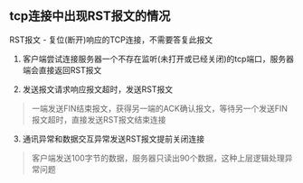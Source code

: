 ## tcp连接中出现RST报文的情况   

RST报文 - 复位(断开)响应的TCP连接，不需要答复此报文  

1. 客户端尝试连接服务器一个不存在监听(未打开或已经关闭)的tcp端口，服务器端会直接返回RST报文  

2. 发送报文请求响应报文超时，发送RST报文  
> 一端发送FIN结束报文，获得另一端的ACK确认报文，等待另一个发送FIN报文超时，直接发送RST报文结束连接  

3. 通讯异常和数据交互异常发送RST报文提前关闭连接  
> 客户端发送100字节的数据，服务器只读出90个数据，这种上层逻辑处理异常问题  
